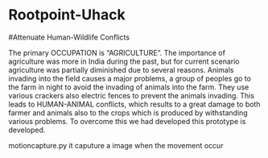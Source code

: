 # Rootpoint-Uhack
#Attenuate Human-Wildlife Conflicts

 The primary OCCUPATION  is “AGRICULTURE”. The importance of agriculture was more in India during the past, but for current scenario agriculture was partially diminished due to several reasons. Animals invading into the field causes a major problems, a group of peoples go to the farm in night to avoid the invading of animals into the farm. They use various crackers also electric fences to prevent the animals invading. This leads to HUMAN-ANIMAL conflicts, which results to a great damage to both farmer and animals also to the crops which is produced by withstanding various problems. To overcome this we had developed this prototype is developed.

motioncapture.py
    it caputure a image when the movement occur
